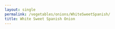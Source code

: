 ```yaml
---
layout: single
permalink: /vegetables/onions/WhiteSweetSpanish/
title: White Sweet Spanish Onion
---
```

